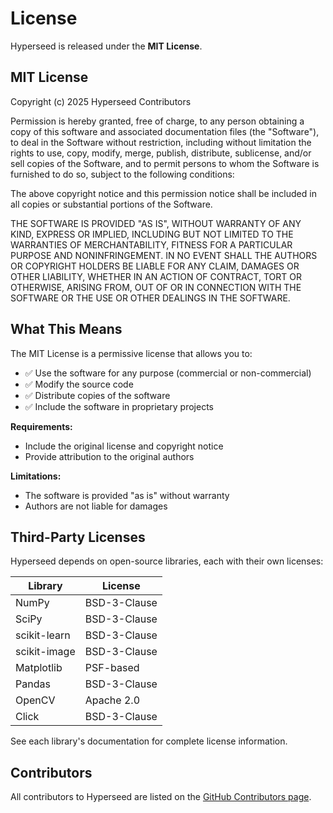 # License

Hyperseed is released under the **MIT License**.

## MIT License

Copyright (c) 2025 Hyperseed Contributors

Permission is hereby granted, free of charge, to any person obtaining a copy
of this software and associated documentation files (the "Software"), to deal
in the Software without restriction, including without limitation the rights
to use, copy, modify, merge, publish, distribute, sublicense, and/or sell
copies of the Software, and to permit persons to whom the Software is
furnished to do so, subject to the following conditions:

The above copyright notice and this permission notice shall be included in all
copies or substantial portions of the Software.

THE SOFTWARE IS PROVIDED "AS IS", WITHOUT WARRANTY OF ANY KIND, EXPRESS OR
IMPLIED, INCLUDING BUT NOT LIMITED TO THE WARRANTIES OF MERCHANTABILITY,
FITNESS FOR A PARTICULAR PURPOSE AND NONINFRINGEMENT. IN NO EVENT SHALL THE
AUTHORS OR COPYRIGHT HOLDERS BE LIABLE FOR ANY CLAIM, DAMAGES OR OTHER
LIABILITY, WHETHER IN AN ACTION OF CONTRACT, TORT OR OTHERWISE, ARISING FROM,
OUT OF OR IN CONNECTION WITH THE SOFTWARE OR THE USE OR OTHER DEALINGS IN THE
SOFTWARE.

## What This Means

The MIT License is a permissive license that allows you to:

- ✅ Use the software for any purpose (commercial or non-commercial)
- ✅ Modify the source code
- ✅ Distribute copies of the software
- ✅ Include the software in proprietary projects

**Requirements:**
- Include the original license and copyright notice
- Provide attribution to the original authors

**Limitations:**
- The software is provided "as is" without warranty
- Authors are not liable for damages

## Third-Party Licenses

Hyperseed depends on open-source libraries, each with their own licenses:

| Library | License |
|---------|---------|
| NumPy | BSD-3-Clause |
| SciPy | BSD-3-Clause |
| scikit-learn | BSD-3-Clause |
| scikit-image | BSD-3-Clause |
| Matplotlib | PSF-based |
| Pandas | BSD-3-Clause |
| OpenCV | Apache 2.0 |
| Click | BSD-3-Clause |

See each library's documentation for complete license information.

## Contributors

All contributors to Hyperseed are listed on the [GitHub Contributors page](https://github.com/nishad/hyperseed/graphs/contributors).

